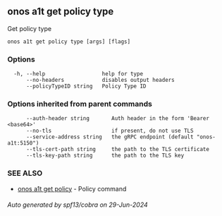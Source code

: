 <!--
SPDX-FileCopyrightText: 2019-present Open Networking Foundation <info@opennetworking.org>

SPDX-License-Identifier: Apache-2.0
-->

## onos a1t get policy type

Get policy type

```
onos a1t get policy type [args] [flags]
```

### Options

```
  -h, --help                  help for type
      --no-headers            disables output headers
      --policyTypeID string   Policy Type ID
```

### Options inherited from parent commands

```
      --auth-header string       Auth header in the form 'Bearer <base64>'
      --no-tls                   if present, do not use TLS
      --service-address string   the gRPC endpoint (default "onos-a1t:5150")
      --tls-cert-path string     the path to the TLS certificate
      --tls-key-path string      the path to the TLS key
```

### SEE ALSO

* [onos a1t get policy](onos_a1t_get_policy.md)	 - Policy command

###### Auto generated by spf13/cobra on 29-Jun-2024
